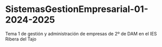 # SistemasGestionEmpresarial-01-2024-2025
Tema 1 de gestión y administración de empresas de 2º de DAM en el IES Ribera del Tajo



